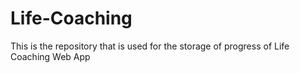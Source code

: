 # Life-Coaching
This is the repository that is used for the storage of progress of Life Coaching Web App

